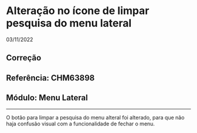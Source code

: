 # Alteração no ícone de limpar pesquisa do menu lateral
03/11/2022
## Correção
## Referência: CHM63898
## Módulo: Menu Lateral
***

O botão para limpar a pesquisa do menu alteral foi alterado, para que não haja confusão visual com a funcionalidade de fechar o menu.
